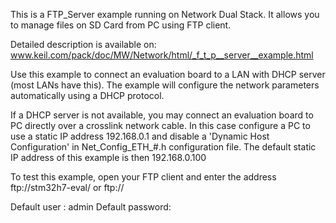 This is a FTP_Server example running on Network Dual Stack.
It allows you to manage files on SD Card from PC using FTP client.

Detailed description is available on:
www.keil.com/pack/doc/MW/Network/html/_f_t_p__server__example.html

Use this example to connect an evaluation board to a LAN with DHCP
server (most LANs have this). The example will configure the network
parameters automatically using a DHCP protocol.

If a DHCP server is not available, you may connect an evaluation
board to PC directly over a crosslink network cable. In this case
configure a PC to use a static IP address 192.168.0.1 and disable
a 'Dynamic Host Configuration' in Net_Config_ETH_#.h configuration file.
The default static IP address of this example is then 192.168.0.100

To test this example, open your FTP client and enter the
address ftp://stm32h7-eval/ or ftp://<boards IP address>

Default user    : admin
Default password: <none>
